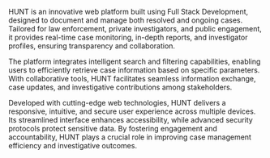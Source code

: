 HUNT is an innovative web platform built using Full Stack Development, designed to document and manage both resolved and ongoing cases. Tailored for law enforcement, private investigators, and public engagement, it provides real-time case monitoring, in-depth reports, and investigator profiles, ensuring transparency and collaboration.

The platform integrates intelligent search and filtering capabilities, enabling users to efficiently retrieve case information based on specific parameters. With collaborative tools, HUNT facilitates seamless information exchange, case updates, and investigative contributions among stakeholders.

Developed with cutting-edge web technologies, HUNT delivers a responsive, intuitive, and secure user experience across multiple devices. Its streamlined interface enhances accessibility, while advanced security protocols protect sensitive data. By fostering engagement and accountability, HUNT plays a crucial role in improving case management efficiency and investigative outcomes.
